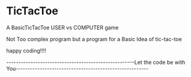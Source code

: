 # TicTacToe


A BasicTicTacToe USER vs COMPUTER game

Not Too complex program but a program for a Basic Idea of tic-tac-toe 

happy coding!!!!


-----------------------------------------------------Let the code be with You-------------------------------------------------------
